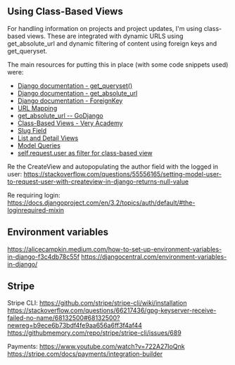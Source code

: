 ## Using Class-Based Views

For handling information on projects and project updates, I'm using class-based views.
These are integrated with dynamic URLS using get_absolute_url and dynamic filtering of content using foreign keys and get_queryset.

The main resources for putting this in place (with some code snippets used) were:
* [Django documentation - get_queryset()](https://docs.djangoproject.com/en/3.0/topics/class-based-views/generic-display/#generic-views-of-objects)
* [Django documentation - get_absolute_url](https://docs.djangoproject.com/en/3.2/ref/models/instances/)
* [Django documentation - ForeignKey](https://docs.djangoproject.com/en/3.2/ref/models/fields/#foreignkey)
* [URL Mapping](https://www.youtube.com/watch?v=YT60BZJjySg)
* [get_absolute_url -- GoDjango](https://www.youtube.com/watch?v=dv1Sm2Rlyao)
* [Class-Based Views - Very Academy](https://www.youtube.com/watch?v=RwWhQTSV44Q&list=PLBMLLI9khn4ewoLazztY1eepWFCvujPB9&index=7&t=1024s)
* [Slug Field](https://learndjango.com/tutorials/django-slug-tutorial)
* [List and Detail Views](https://developer.mozilla.org/en-US/docs/Learn/Server-side/Django/Generic_views)
* [Model Queries](https://www.youtube.com/watch?v=WimXjp0ryOo)
* [self.request.user as filter for class-based view](https://stackoverflow.com/questions/38471260/django-filtering-by-user-id-in-class-based-listview)

Re the CreateView and autopopulating the author field with the logged in user:
https://stackoverflow.com/questions/55556165/setting-model-user-to-request-user-with-createview-in-django-returns-null-value

Re requiring login:
https://docs.djangoproject.com/en/3.2/topics/auth/default/#the-loginrequired-mixin



## Environment variables
https://alicecampkin.medium.com/how-to-set-up-environment-variables-in-django-f3c4db78c55f
https://djangocentral.com/environment-variables-in-django/


## Stripe
Stripe CLI:
https://github.com/stripe/stripe-cli/wiki/installation
https://stackoverflow.com/questions/66217436/gpg-keyserver-receive-failed-no-name/68132500#68132500?newreg=b9ece6b73bdf4fe9aa656a6ff3f4af44
https://githubmemory.com/repo/stripe/stripe-cli/issues/689

Payments:
https://www.youtube.com/watch?v=722A27IoQnk
https://stripe.com/docs/payments/integration-builder
